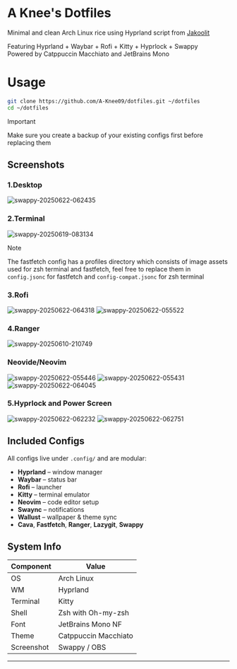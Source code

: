# A Knee's Dotfiles

Minimal and clean Arch Linux rice using Hyprland script from [Jakoolit](https://github.com/JaKooLit/Arch-Hyprland)

Featuring Hyprland + Waybar + Rofi + Kitty + Hyprlock + Swappy  
Powered by Catppuccin Macchiato and JetBrains Mono

# Usage

```bash
git clone https://github.com/A-Knee09/dotfiles.git ~/dotfiles
cd ~/dotfiles
```
>[!IMPORTANT]
> Make sure you create a backup of your existing configs first before replacing them 

## Screenshots

### 1.Desktop
![swappy-20250622-062435](https://github.com/user-attachments/assets/4b37d7a4-831f-4d39-8d1a-d48bbd64d710)

### 2.Terminal 
![swappy-20250619-083134](https://github.com/user-attachments/assets/434e0513-a13d-456f-ad6f-9c380ecacc76)
> [!NOTE]
> The fastfetch config has a profiles directory which consists of image assets used for zsh terminal and fastfetch, feel free to replace them in `config.jsonc` for fastfetch and `config-compat.jsonc` for zsh terminal

### 3.Rofi
![swappy-20250622-064318](https://github.com/user-attachments/assets/40951490-ff0a-426f-bb79-076abbe79381)
![swappy-20250622-055522](https://github.com/user-attachments/assets/7800f89a-bf1a-418b-953a-148b50402ece)

### 4.Ranger
![swappy-20250610-210749](https://github.com/user-attachments/assets/035f6967-67da-41b4-983c-4fdf5c2fe66b)

### Neovide/Neovim
![swappy-20250622-055446](https://github.com/user-attachments/assets/eef420fb-a76d-4eb5-b174-6415d4a35263)
![swappy-20250622-055431](https://github.com/user-attachments/assets/37019dc4-ead5-4e0a-94af-dac44b2daccb)
![swappy-20250622-064045](https://github.com/user-attachments/assets/51a9c907-3592-472c-8221-115824dab771)

### 5.Hyprlock and Power Screen
![swappy-20250622-062232](https://github.com/user-attachments/assets/b7a6ed94-f58f-4315-b279-8d2d25b2a660)
![swappy-20250622-062751](https://github.com/user-attachments/assets/df608400-6429-4d3e-a04e-9cbc965139b3)


## Included Configs

All configs live under `.config/` and are modular:

- **Hyprland** – window manager
- **Waybar** – status bar
- **Rofi** – launcher
- **Kitty** – terminal emulator
- **Neovim** – code editor setup
- **Swaync** – notifications
- **Wallust** – wallpaper & theme sync
- **Cava**, **Fastfetch**, **Ranger**, **Lazygit**, **Swappy**


## System Info

| Component  | Value                |
|------------|----------------------|
| OS         | Arch Linux           |
| WM         | Hyprland             |
| Terminal   | Kitty                |
| Shell      | Zsh with Oh-my-zsh   |
| Font       | JetBrains Mono NF    |
| Theme      | Catppuccin Macchiato |
| Screenshot | Swappy / OBS         |

---

